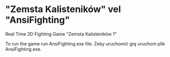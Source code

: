 # "Zemsta Kalisteników" vel "AnsiFighting"
Real Time 2D Fighting Game "Zemsta Kalisteników 1"

To run the game run AnsiFighting.exe file.
Żeby uruchomić grę uruchom plik AnsiFighting.exe.
